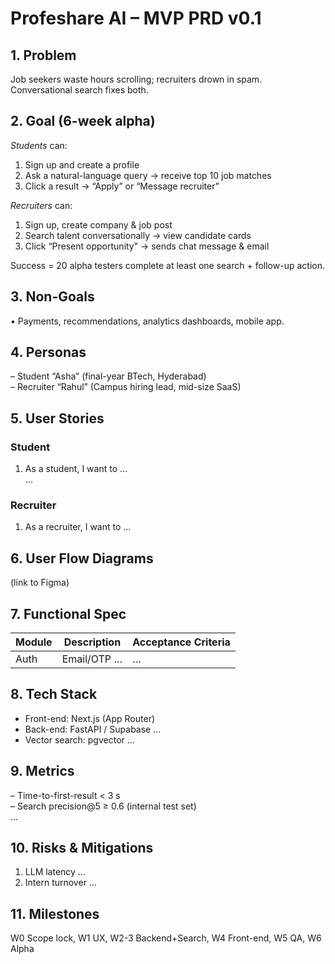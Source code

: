 # Profeshare AI – MVP PRD v0.1

## 1. Problem
Job seekers waste hours scrolling; recruiters drown in spam. Conversational search fixes both.

## 2. Goal (6-week alpha)
*Students* can:  
1. Sign up and create a profile  
2. Ask a natural-language query → receive top 10 job matches  
3. Click a result → “Apply” or “Message recruiter”

*Recruiters* can:  
1. Sign up, create company & job post  
2. Search talent conversationally → view candidate cards  
3. Click “Present opportunity” → sends chat message & email

Success = 20 alpha testers complete at least one search + follow-up action.

## 3. Non-Goals
• Payments, recommendations, analytics dashboards, mobile app.

## 4. Personas
– Student “Asha” (final-year BTech, Hyderabad)  
– Recruiter “Rahul” (Campus hiring lead, mid-size SaaS)

## 5. User Stories
### Student
1. As a student, I want to …  
…
### Recruiter
1. As a recruiter, I want to …

## 6. User Flow Diagrams
(link to Figma)

## 7. Functional Spec
| Module | Description | Acceptance Criteria |
|--------|-------------|---------------------|
| Auth | Email/OTP … | … |

## 8. Tech Stack
* Front-end: Next.js (App Router)  
* Back-end: FastAPI / Supabase …  
* Vector search: pgvector …

## 9. Metrics
– Time-to-first-result < 3 s  
– Search precision@5 ≥ 0.6 (internal test set)  
…

## 10. Risks & Mitigations
1. LLM latency …  
2. Intern turnover …

## 11. Milestones
W0 Scope lock, W1 UX, W2-3 Backend+Search, W4 Front-end, W5 QA, W6 Alpha
